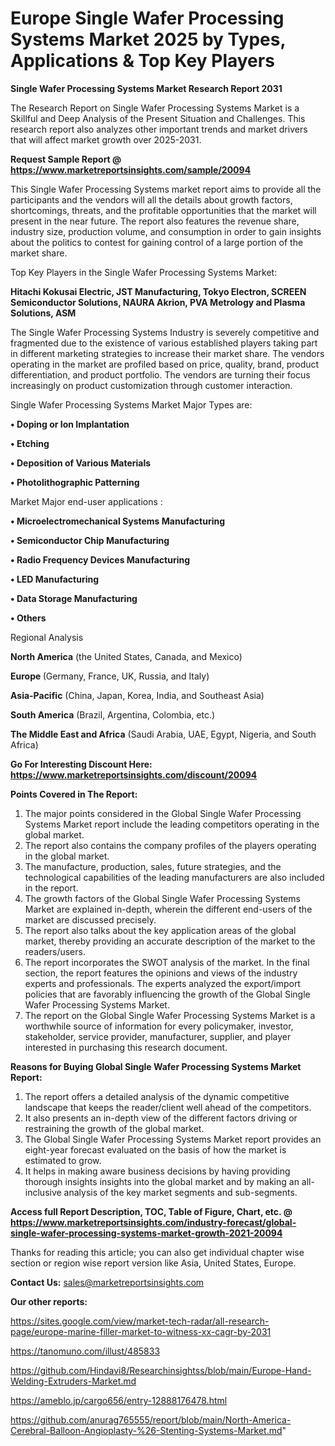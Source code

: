# Europe Single Wafer Processing Systems Market 2025 by Types, Applications & Top Key Players

<strong>Single Wafer Processing Systems Market Research Report 2031</strong>

The Research Report on Single Wafer Processing Systems Market is a Skillful and Deep Analysis of the Present Situation and Challenges. This research report also analyzes other important trends and market drivers that will affect market growth over 2025-2031.

<strong>Request Sample Report @ <a href=https://www.marketreportsinsights.com/sample/20094>https://www.marketreportsinsights.com/sample/20094</a></strong>

This Single Wafer Processing Systems market report aims to provide all the participants and the vendors will all the details about growth factors, shortcomings, threats, and the profitable opportunities that the market will present in the near future. The report also features the revenue share, industry size, production volume, and consumption in order to gain insights about the politics to contest for gaining control of a large portion of the market share.

Top Key Players in the Single Wafer Processing Systems Market:

<strong>Hitachi Kokusai Electric, JST Manufacturing, Tokyo Electron, SCREEN Semiconductor Solutions, NAURA Akrion, PVA Metrology and Plasma Solutions, ASM</strong>

The Single Wafer Processing Systems Industry is severely competitive and fragmented due to the existence of various established players taking part in different marketing strategies to increase their market share. The vendors operating in the market are profiled based on price, quality, brand, product differentiation, and product portfolio. The vendors are turning their focus increasingly on product customization through customer interaction.

Single Wafer Processing Systems Market Major Types are:

<strong>• Doping or Ion Implantation

• Etching

• Deposition of Various Materials

• Photolithographic Patterning</strong>

Market Major end-user applications :

<strong>• Microelectromechanical Systems Manufacturing

• Semiconductor Chip Manufacturing

• Radio Frequency Devices Manufacturing

• LED Manufacturing

• Data Storage Manufacturing

• Others</strong>

Regional Analysis

</u><strong><b>North America</b></strong> (the United States, Canada, and Mexico)

<strong><b>Europe </b></strong>(Germany, France, UK, Russia, and Italy)

<strong><b>Asia-Pacific</b></strong> (China, Japan, Korea, India, and Southeast Asia)

<strong><b>South America</b></strong> (Brazil, Argentina, Colombia, etc.)

<strong><b>The Middle East and Africa</b></strong> (Saudi Arabia, UAE, Egypt, Nigeria, and South Africa)

<strong>Go For Interesting Discount Here: <a href=https://www.marketreportsinsights.com/discount/20094>https://www.marketreportsinsights.com/discount/20094</a></strong>

<strong>Points Covered in The Report:</strong>
<ol>
  <li>The major points considered in the Global Single Wafer Processing Systems Market report include the leading competitors operating in the global market.</li>
  <li>The report also contains the company profiles of the players operating in the global market.</li>
  <li>The manufacture, production, sales, future strategies, and the technological capabilities of the leading manufacturers are also included in the report.</li>
  <li>The growth factors of the Global Single Wafer Processing Systems Market are explained in-depth, wherein the different end-users of the market are discussed precisely.</li>
  <li>The report also talks about the key application areas of the global market, thereby providing an accurate description of the market to the readers/users.</li>
  <li>The report incorporates the SWOT analysis of the market. In the final section, the report features the opinions and views of the industry experts and professionals. The experts analyzed the export/import policies that are favorably influencing the growth of the Global Single Wafer Processing Systems Market.</li>
  <li>The report on the Global Single Wafer Processing Systems Market is a worthwhile source of information for every policymaker, investor, stakeholder, service provider, manufacturer, supplier, and player interested in purchasing this research document.</li>
</ol>
<strong>Reasons for Buying Global Single Wafer Processing Systems Market Report:</strong>

<ol>
  <li>The report offers a detailed analysis of the dynamic competitive landscape that keeps the reader/client well ahead of the competitors.</li>
  <li>It also presents an in-depth view of the different factors driving or restraining the growth of the global market.</li>
  <li>The Global Single Wafer Processing Systems Market report provides an eight-year forecast evaluated on the basis of how the market is estimated to grow.</li>
  <li>It helps in making aware business decisions by having providing thorough insights insights into the global market and by making an all-inclusive analysis of the key market segments and sub-segments.</li>
</ol>
<strong>Access full Report Description, TOC, Table of Figure, Chart, etc. @ <a href=https://www.marketreportsinsights.com/industry-forecast/global-single-wafer-processing-systems-market-growth-2021-20094>https://www.marketreportsinsights.com/industry-forecast/global-single-wafer-processing-systems-market-growth-2021-20094</a></strong>


Thanks for reading this article; you can also get individual chapter wise section or region wise report version like Asia, United States, Europe.

<strong>Contact Us:</strong>
sales@marketreportsinsights.com

<strong>Our other reports:</strong>

<a href=https://sites.google.com/view/market-tech-radar/all-research-page/europe-marine-filler-market-to-witness-xx-cagr-by-2031>https://sites.google.com/view/market-tech-radar/all-research-page/europe-marine-filler-market-to-witness-xx-cagr-by-2031</a>

<a href=https://tanomuno.com/illust/485833>https://tanomuno.com/illust/485833</a>

<a href=https://github.com/Hindavi8/Researchinsightss/blob/main/Europe-Hand-Welding-Extruders-Market.md>https://github.com/Hindavi8/Researchinsightss/blob/main/Europe-Hand-Welding-Extruders-Market.md</a>

<a href=https://ameblo.jp/cargo656/entry-12888176478.html>https://ameblo.jp/cargo656/entry-12888176478.html</a>

<a href=https://github.com/anurag765555/report/blob/main/North-America-Cerebral-Balloon-Angioplasty-%26-Stenting-Systems-Market.md>https://github.com/anurag765555/report/blob/main/North-America-Cerebral-Balloon-Angioplasty-%26-Stenting-Systems-Market.md</a>"
